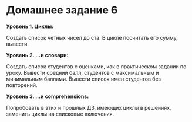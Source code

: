 # Домашнее задание 6


**Уровень 1. Циклы:**

Создать список четных чисел до ста. В цикле посчитать его сумму, вывести.

**Уровень 2. ...и словари:**

Создать список студентов с оценками, как в практическом задании по уроку. Вывести средний балл, студентов с максимальным и минимальным баллами. Вывести список имен студентов без повторений.

**Уровень 3. ...и comprehensions:**

Попробовать в этих и прошлых ДЗ, имеющих циклы в решениях, заменить циклы на списковые включения.